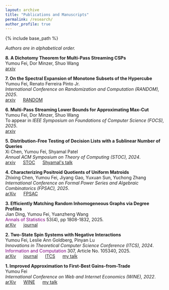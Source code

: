 ```yaml
---
layout: archive
title: "Publications and Manuscripts"
permalink: /research/
author_profile: true
---
```

{% include base_path %}

*Authors are in alphabetical order.*

<b>8. A Dichotomy Theorem for Multi-Pass Streaming CSPs</b><br>
Yumou Fei, Dor Minzer, Shuo Wang<br>
[arxiv](https://arxiv.org/abs/2509.11399) &nbsp;&nbsp;&nbsp;&nbsp;

<b>7. On the Spectral Expansion of Monotone Subsets of the Hypercube</b><br>
Yumou Fei, Renato Ferreira Pinto Jr.<br>
<i>International Conference on Randomization and Computation (RANDOM), 2025</i>.<br>
[arxiv](https://arxiv.org/abs/2505.02685) &nbsp;&nbsp;&nbsp;&nbsp; [RANDOM](https://drops.dagstuhl.de/entities/document/10.4230/LIPIcs.APPROX/RANDOM.2025.42)

<b>6. Multi-Pass Streaming Lower Bounds for Approximating Max-Cut</b><br>
Yumou Fei, Dor Minzer, Shuo Wang<br>
To appear in <i>IEEE Symposium on Foundations of Computer Science (FOCS), 2025</i>.<br>
[arxiv](https://arxiv.org/abs/2503.23404) &nbsp;&nbsp;&nbsp;&nbsp;

<b>5. Distribution-Free Testing of Decision Lists with a Sublinear Number of Queries</b><br>
Xi Chen, Yumou Fei, Shyamal Patel<br>
<i> Annual ACM Symposium on Theory of Computing (STOC), 2024</i>.<br>
[arxiv](https://arxiv.org/abs/2404.11103) &nbsp;&nbsp;&nbsp;&nbsp; [STOC](https://dl.acm.org/doi/10.1145/3618260.3649717) &nbsp;&nbsp;&nbsp;&nbsp; [Shyamal's talk](https://www.youtube.com/watch?v=1cXY6JCV1P4)

<b>4. Characterizing Positroid Quotients of Uniform Matroids</b><br>
Zhixing Chen, Yumou Fei, Jiyang Gao, Yuxuan Sun, Yuchong Zhang<br>
<i>International Conference on Formal Power Series and Algebraic Combinatorics (FPSAC), 2025</i>.<br>
[arXiv](https://arxiv.org/abs/2311.05340) &nbsp;&nbsp;&nbsp;&nbsp; [FPSAC](https://www.mat.univie.ac.at/~slc/wpapers/FPSAC2025/109.pdf)

<b>3. Efficiently Matching Random Inhomogeneous Graphs via Degree Profiles</b><br>
Jian Ding, Yumou Fei, Yuanzheng Wang<br>
<span style="color: purple;">Annals of Statistics</span> 53(4), pp 1808-1832, 2025.<br>
[arXiv](https://arxiv.org/abs/2310.10441) &nbsp;&nbsp;&nbsp;&nbsp; [journal](https://projecteuclid.org/journals/annals-of-statistics/volume-53/issue-4/Efficiently-matching-random-inhomogeneous-graphs-via-degree-profiles/10.1214/25-AOS2545.full)

<b>2. Two-State Spin Systems with Negative Interactions</b><br>
Yumou Fei, Leslie Ann Goldberg, Pinyan Lu<br>
<i>Innovations in Theoretical Computer Science Conference (ITCS), 2024</i>.<br>
<span style="color: purple;">Information and Computation</span> 307, Article No. 105340, 2025.<br>
[arXiv](https://arxiv.org/abs/2309.04735) &nbsp;&nbsp;&nbsp;&nbsp; [journal](https://www.sciencedirect.com/science/article/abs/pii/S0890540125000768) &nbsp;&nbsp;&nbsp;&nbsp; [ITCS](https://drops.dagstuhl.de/entities/document/10.4230/LIPIcs.ITCS.2024.45) &nbsp;&nbsp;&nbsp;&nbsp; [my talk](https://www.youtube.com/watch?v=soswCczqkPQ)

<b>1. Improved Approximation to First-Best Gains-from-Trade</b><br>
Yumou Fei<br>
<i>International Conference on Web and Internet Economics (WINE), 2022</i>.<br>
[arXiv](https://arxiv.org/abs/2205.00140) &nbsp;&nbsp;&nbsp;&nbsp; [WINE](https://link.springer.com/chapter/10.1007/978-3-031-22832-2_12) &nbsp;&nbsp;&nbsp;&nbsp; [my talk](https://www.youtube.com/watch?v=DKC2LL1QfPg)

